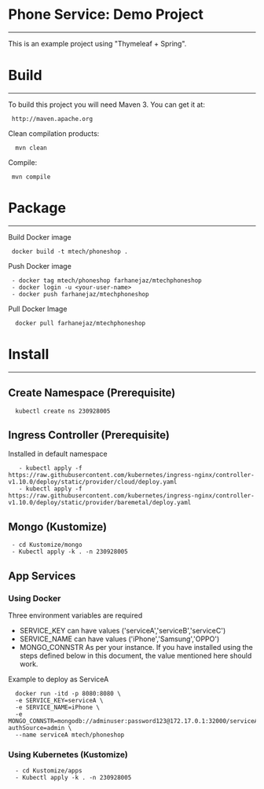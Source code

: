 
# Phone Service: Demo Project
----------------------------------------------------
 
 This is an example project using "Thymeleaf + Spring".
 
     
# Build
--------
 
 To build this project you will need Maven 3. You can get it at:
 
     http://maven.apache.org

 Clean compilation products:
 
      mvn clean
     
 Compile:
 
     mvn compile

# Package
---------

Build Docker image

     docker build -t mtech/phoneshop .

Push Docker image

     - docker tag mtech/phoneshop farhanejaz/mtechphoneshop
     - docker login -u <your-user-name>
     - docker push farhanejaz/mtechphoneshop

Pull Docker Image

      docker pull farhanejaz/mtechphoneshop


# Install
---------

## Create Namespace (Prerequisite)
      kubectl create ns 230928005

## Ingress Controller (Prerequisite)
Installed in default namespace

       - kubectl apply -f https://raw.githubusercontent.com/kubernetes/ingress-nginx/controller-v1.10.0/deploy/static/provider/cloud/deploy.yaml
       - kubectl apply -f https://raw.githubusercontent.com/kubernetes/ingress-nginx/controller-v1.10.0/deploy/static/provider/baremetal/deploy.yaml

## Mongo (Kustomize)
     - cd Kustomize/mongo
     - Kubectl apply -k . -n 230928005

## App Services

### Using Docker

Three environment variables are required
- SERVICE_KEY can have values ('serviceA','serviceB','serviceC')
- SERVICE_NAME can have values ('iPhone','Samsung','OPPO')
- MONGO_CONNSTR As per your instance. If you have installed using the steps defined below in this document, the value mentioned here should work.

Example to deploy as ServiceA

      docker run -itd -p 8080:8080 \
      -e SERVICE_KEY=serviceA \
      -e SERVICE_NAME=iPhone \
      -e MONGO_CONNSTR=mongodb://adminuser:password123@172.17.0.1:32000/serviceA?authSource=admin \
      --name serviceA mtech/phoneshop

### Using Kubernetes (Kustomize)

      - cd Kustomize/apps
      - Kubectl apply -k . -n 230928005
